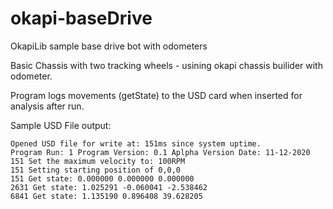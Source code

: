 # okapi-baseDrive
OkapiLib sample base drive bot with odometers

Basic Chassis with two tracking wheels - usining okapi chassis builider with odometer.  

Program logs movements (getState) to the USD card when inserted for analysis after run. 

Sample USD File output:

```
Opened USD file for write at: 151ms since system uptime. 
Program Run: 1 Program Version: 0.1 Aplpha Version Date: 11-12-2020 
151 Set the maximum velocity to: 100RPM 
151 Setting starting position of 0,0,0 
151 Get state: 0.000000 0.000000 0.000000
2631 Get state: 1.025291 -0.060041 -2.538462
6841 Get state: 1.135190 0.896408 39.628205
```

